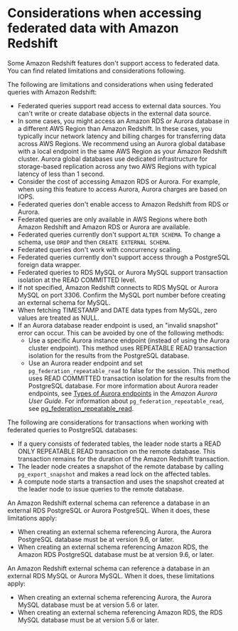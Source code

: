 # Considerations when accessing federated data with Amazon Redshift<a name="federated-limitations"></a>

Some Amazon Redshift features don't support access to federated data\. You can find related limitations and considerations following\.

The following are limitations and considerations when using federated queries with Amazon Redshift: 
+ Federated queries support read access to external data sources\. You can't write or create database objects in the external data source\.
+ In some cases, you might access an Amazon RDS or Aurora database in a different AWS Region than Amazon Redshift\. In these cases, you typically incur network latency and billing charges for transferring data across AWS Regions\. We recommend using an Aurora global database with a local endpoint in the same AWS Region as your Amazon Redshift cluster\. Aurora global databases use dedicated infrastructure for storage\-based replication across any two AWS Regions with typical latency of less than 1 second\. 
+ Consider the cost of accessing Amazon RDS or Aurora\. For example, when using this feature to access Aurora, Aurora charges are based on IOPS\.
+ Federated queries don't enable access to Amazon Redshift from RDS or Aurora\. 
+ Federated queries are only available in AWS Regions where both Amazon Redshift and Amazon RDS or Aurora are available\. 
+ Federated queries currently don't support `ALTER SCHEMA`\. To change a schema, use `DROP` and then `CREATE EXTERNAL SCHEMA`\. 
+ Federated queries don't work with concurrency scaling\. 
+ Federated queries currently don't support access through a PostgreSQL foreign data wrapper\. 
+ Federated queries to RDS MySQL or Aurora MySQL support transaction isolation at the READ COMMITTED level\. 
+ If not specified, Amazon Redshift connects to RDS MySQL or Aurora MySQL on port 3306\. Confirm the MySQL port number before creating an external schema for MySQL\. 
+ When fetching TIMESTAMP and DATE data types from MySQL, zero values are treated as NULL\. 
+ If an Aurora database reader endpoint is used, an "invalid snapshot" error can occur\. This can be avoided by one of the following methods:
  + Use a specific Aurora instance endpoint \(instead of using the Aurora cluster endpoint\)\. This method uses REPEATABLE READ transaction isolation for the results from the PostgreSQL database\.
  + Use an Aurora reader endpoint and set `pg_federation_repeatable_read` to false for the session\. This method uses READ COMMITTED transaction isolation for the results from the PostgreSQL database\. For more information about Aurora reader endpoints, see [Types of Aurora endpoints](https://docs.aws.amazon.com/AmazonRDS/latest/AuroraUserGuide/Aurora.Overview.Endpoints.html#Aurora.Overview.Endpoints.Types) in the *Amazon Aurora User Guide*\. For information about `pg_federation_repeatable_read`, see [pg\_federation\_repeatable\_read](r_pg_federation_repeatable_read.md)\.

The following are considerations for transactions when working with federated queries to PostgreSQL databases:
+ If a query consists of federated tables, the leader node starts a READ ONLY REPEATABLE READ transaction on the remote database\. This transaction remains for the duration of the Amazon Redshift transaction\.
+ The leader node creates a snapshot of the remote database by calling `pg_export_snapshot` and makes a read lock on the affected tables\.
+ A compute node starts a transaction and uses the snapshot created at the leader node to issue queries to the remote database\.

An Amazon Redshift external schema can reference a database in an external RDS PostgreSQL or Aurora PostgreSQL\. When it does, these limitations apply: 
+ When creating an external schema referencing Aurora, the Aurora PostgreSQL database must be at version 9\.6, or later\. 
+ When creating an external schema referencing Amazon RDS, the Amazon RDS PostgreSQL database must be at version 9\.6, or later\. 

An Amazon Redshift external schema can reference a database in an external RDS MySQL or Aurora MySQL\. When it does, these limitations apply: 
+ When creating an external schema referencing Aurora, the Aurora MySQL database must be at version 5\.6 or later\. 
+ When creating an external schema referencing Amazon RDS, the RDS MySQL database must be at version 5\.6 or later\. 